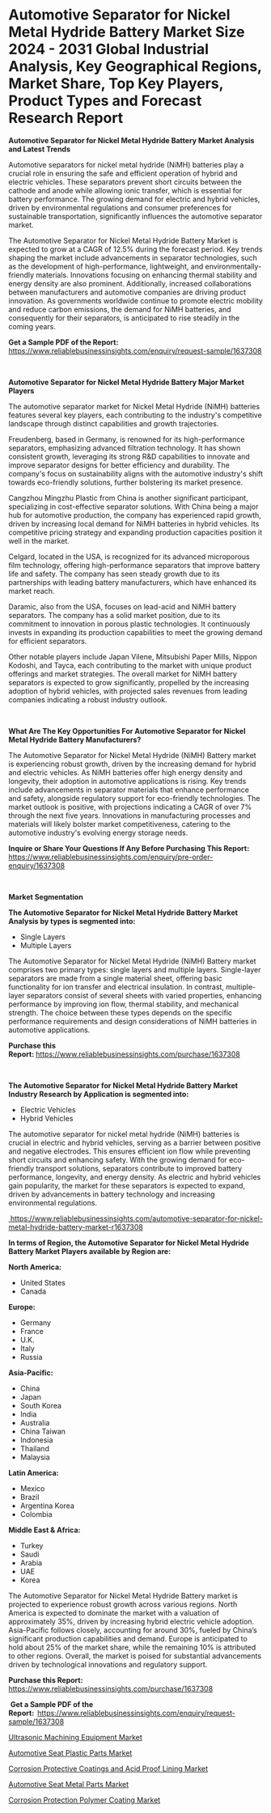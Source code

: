 <p><h1>Automotive Separator for Nickel Metal Hydride Battery Market Size 2024 - 2031 Global Industrial Analysis, Key Geographical Regions, Market Share, Top Key Players, Product Types and Forecast Research Report</h1></p><p><strong>Automotive Separator for Nickel Metal Hydride Battery Market Analysis and Latest Trends</strong></p>
<p><p>Automotive separators for nickel metal hydride (NiMH) batteries play a crucial role in ensuring the safe and efficient operation of hybrid and electric vehicles. These separators prevent short circuits between the cathode and anode while allowing ionic transfer, which is essential for battery performance. The growing demand for electric and hybrid vehicles, driven by environmental regulations and consumer preferences for sustainable transportation, significantly influences the automotive separator market.</p><p>The Automotive Separator for Nickel Metal Hydride Battery Market is expected to grow at a CAGR of 12.5% during the forecast period. Key trends shaping the market include advancements in separator technologies, such as the development of high-performance, lightweight, and environmentally-friendly materials. Innovations focusing on enhancing thermal stability and energy density are also prominent. Additionally, increased collaborations between manufacturers and automotive companies are driving product innovation. As governments worldwide continue to promote electric mobility and reduce carbon emissions, the demand for NiMH batteries, and consequently for their separators, is anticipated to rise steadily in the coming years.</p></p>
<p><strong>Get a Sample PDF of the Report:&nbsp;</strong> <a href="https://www.reliablebusinessinsights.com/enquiry/request-sample/1637308">https://www.reliablebusinessinsights.com/enquiry/request-sample/1637308</a></p>
<p>&nbsp;</p>
<p><strong>Automotive Separator for Nickel Metal Hydride Battery Major Market Players</strong></p>
<p><p>The automotive separator market for Nickel Metal Hydride (NiMH) batteries features several key players, each contributing to the industry's competitive landscape through distinct capabilities and growth trajectories. </p><p>Freudenberg, based in Germany, is renowned for its high-performance separators, emphasizing advanced filtration technology. It has shown consistent growth, leveraging its strong R&D capabilities to innovate and improve separator designs for better efficiency and durability. The company's focus on sustainability aligns with the automotive industry's shift towards eco-friendly solutions, further bolstering its market presence.</p><p>Cangzhou Mingzhu Plastic from China is another significant participant, specializing in cost-effective separator solutions. With China being a major hub for automotive production, the company has experienced rapid growth, driven by increasing local demand for NiMH batteries in hybrid vehicles. Its competitive pricing strategy and expanding production capacities position it well in the market.</p><p>Celgard, located in the USA, is recognized for its advanced microporous film technology, offering high-performance separators that improve battery life and safety. The company has seen steady growth due to its partnerships with leading battery manufacturers, which have enhanced its market reach.</p><p>Daramic, also from the USA, focuses on lead-acid and NiMH battery separators. The company has a solid market position, due to its commitment to innovation in porous plastic technologies. It continuously invests in expanding its production capabilities to meet the growing demand for efficient separators.</p><p>Other notable players include Japan Vilene, Mitsubishi Paper Mills, Nippon Kodoshi, and Tayca, each contributing to the market with unique product offerings and market strategies. The overall market for NiMH battery separators is expected to grow significantly, propelled by the increasing adoption of hybrid vehicles, with projected sales revenues from leading companies indicating a robust industry outlook.</p></p>
<p>&nbsp;</p>
<p><strong>What Are The Key Opportunities For Automotive Separator for Nickel Metal Hydride Battery Manufacturers?</strong></p>
<p><p>The Automotive Separator for Nickel Metal Hydride (NiMH) Battery market is experiencing robust growth, driven by the increasing demand for hybrid and electric vehicles. As NiMH batteries offer high energy density and longevity, their adoption in automotive applications is rising. Key trends include advancements in separator materials that enhance performance and safety, alongside regulatory support for eco-friendly technologies. The market outlook is positive, with projections indicating a CAGR of over 7% through the next five years. Innovations in manufacturing processes and materials will likely bolster market competitiveness, catering to the automotive industry's evolving energy storage needs.</p></p>
<p><strong>Inquire or Share Your Questions If Any Before Purchasing This Report:</strong> <a href="https://www.reliablebusinessinsights.com/enquiry/pre-order-enquiry/1637308">https://www.reliablebusinessinsights.com/enquiry/pre-order-enquiry/1637308</a></p>
<p>&nbsp;</p>
<p><strong>Market Segmentation</strong></p>
<p><strong>The Automotive Separator for Nickel Metal Hydride Battery Market Analysis by types is segmented into:</strong></p>
<p><ul><li>Single Layers</li><li>Multiple Layers</li></ul></p>
<p><p>The Automotive Separator for Nickel Metal Hydride (NiMH) Battery market comprises two primary types: single layers and multiple layers. Single-layer separators are made from a single material sheet, offering basic functionality for ion transfer and electrical insulation. In contrast, multiple-layer separators consist of several sheets with varied properties, enhancing performance by improving ion flow, thermal stability, and mechanical strength. The choice between these types depends on the specific performance requirements and design considerations of NiMH batteries in automotive applications.</p></p>
<p><strong>Purchase this Report:&nbsp;</strong><a href="https://www.reliablebusinessinsights.com/purchase/1637308">https://www.reliablebusinessinsights.com/purchase/1637308</a></p>
<p>&nbsp;</p>
<p><strong>The Automotive Separator for Nickel Metal Hydride Battery Market Industry Research by Application is segmented into:</strong></p>
<p><ul><li>Electric Vehicles</li><li>Hybrid Vehicles</li></ul></p>
<p><p>The automotive separator for nickel metal hydride (NiMH) batteries is crucial in electric and hybrid vehicles, serving as a barrier between positive and negative electrodes. This ensures efficient ion flow while preventing short circuits and enhancing safety. With the growing demand for eco-friendly transport solutions, separators contribute to improved battery performance, longevity, and energy density. As electric and hybrid vehicles gain popularity, the market for these separators is expected to expand, driven by advancements in battery technology and increasing environmental regulations.</p></p>
<p><a href="https://www.reliablebusinessinsights.com/automotive-separator-for-nickel-metal-hydride-battery-market-r1637308">&nbsp;https://www.reliablebusinessinsights.com/automotive-separator-for-nickel-metal-hydride-battery-market-r1637308</a></p>
<p><strong>In terms of Region, the Automotive Separator for Nickel Metal Hydride Battery Market Players available by Region are:</strong></p>
<p>
    <p> <strong> North America: </strong>
        <ul>
            <li>United States</li>
            <li>Canada</li>
        </ul>
        </p> 
    <p> <strong> Europe: </strong>
        <ul>
            <li>Germany</li>
            <li>France</li>
            <li>U.K.</li>
            <li>Italy</li>
            <li>Russia</li>
        </ul>
        </p> 
    <p> <strong> Asia-Pacific: </strong>
        <ul>
            <li>China</li>
            <li>Japan</li>
            <li>South Korea</li>
            <li>India</li>
            <li>Australia</li>
            <li>China Taiwan</li>
            <li>Indonesia</li>
            <li>Thailand</li>
            <li>Malaysia</li>
        </ul>
        </p> 
    <p> <strong> Latin America: </strong>
        <ul>
            <li>Mexico</li>
            <li>Brazil</li>
            <li>Argentina Korea</li>
            <li>Colombia</li>
        </ul>
        </p> 
    <p> <strong> Middle East & Africa: </strong>
        <ul>
            <li>Turkey</li>
            <li>Saudi</li>
            <li>Arabia</li>
            <li>UAE</li>
            <li>Korea</li>
        </ul>
    </p>
    </p>
<p><p>The Automotive Separator for Nickel Metal Hydride Battery market is projected to experience robust growth across various regions. North America is expected to dominate the market with a valuation of approximately 35%, driven by increasing hybrid electric vehicle adoption. Asia-Pacific follows closely, accounting for around 30%, fueled by China’s significant production capabilities and demand. Europe is anticipated to hold about 25% of the market share, while the remaining 10% is attributed to other regions. Overall, the market is poised for substantial advancements driven by technological innovations and regulatory support.</p></p>
<p><strong>Purchase this Report: </strong><a href="https://www.reliablebusinessinsights.com/purchase/1637308">https://www.reliablebusinessinsights.com/purchase/1637308</a></p>
<p>&nbsp;<strong>Get a Sample PDF of the Report:&nbsp;&nbsp;</strong><a href="https://www.reliablebusinessinsights.com/enquiry/request-sample/1637308">https://www.reliablebusinessinsights.com/enquiry/request-sample/1637308</a></p>
<p><strong></strong></p>
<p><p><a href="https://www.linkedin.com/pulse/global-ultrasonic-machining-equipment-market-status-2024-k5s8e?trackingId=1%2BNEFUfVSV6Z3%2FZCBfOiJw%3D%3D">Ultrasonic Machining Equipment Market</a></p><p><a href="https://github.com/MegiBogdani1953/Market-Research-Report-List-1/blob/main/automotive-seat-plastic-parts-market.md">Automotive Seat Plastic Parts Market</a></p><p><a href="https://medium.com/@kandrakodamadbg/corrosion-protective-coatings-and-acid-proof-lining-market-global-market-insights-and-sales-28d87a474372">Corrosion Protective Coatings and Acid Proof Lining Market</a></p><p><a href="https://github.com/MonroeBullock54/Market-Research-Report-List-1/blob/main/automotive-seat-metal-parts-market.md">Automotive Seat Metal Parts Market</a></p><p><a href="https://medium.com/@kandrakodamadbg/what-are-the-current-and-future-prospects-for-the-corrosion-protection-polymer-coating-market-b6a12acd0e1f?postPublishedType=repub">Corrosion Protection Polymer Coating Market</a></p></p>